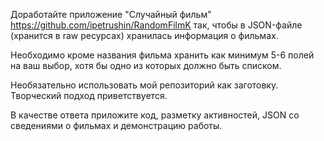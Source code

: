 Доработайте приложение "Случайный фильм"  https://github.com/ipetrushin/RandomFilmK так, чтобы в JSON-файле (хранится в raw ресурсах) хранилась информация о фильмах. 

Необходимо кроме названия фильма хранить как минимум 5-6 полей на ваш выбор, хотя бы одно из которых должно быть списком.

Необязательно использовать мой репозиторий как заготовку. Творческий подход приветствуется.

В качестве ответа приложите код, разметку активностей, JSON со сведениями о фильмах и демонстрацию работы.
